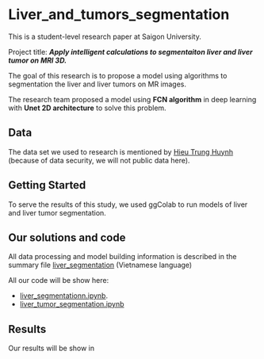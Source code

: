 # Liver_and_tumors_segmentation

This is a student-level research paper at Saigon University. 

Project title: ***Apply intelligent calculations to segmentaiton liver and liver tumor on MRI 3D.*** 

The goal of this research is to propose a model using algorithms to segmentation the liver and liver tumors on MR images.

The research team proposed a model using **FCN algorithm** in deep learning with **Unet 2D architecture** to solve this problem.

## Data

The data set we used to research is mentioned by [Hieu Trung Huynh](https://link.springer.com/article/10.1007/s11548-016-1498-9) (because of data security, we will not public data here).

## Getting Started

To serve the results of this study, we used ggColab to run models of liver and liver tumor segmentation. 

## Our solutions and code
All data processing and model building information is described in the summary file [liver_segmentation](https://github.com/hieukut456/Liver_and_tumors_segmentation/blob/master/liver_segmentation.docx) (Vietnamese language)

All our code will be show here:
 + [liver_segmentationn.ipynb](https://github.com/hieukut456/Liver_and_tumors_segmentation/blob/master/Liver_segmentation.ipynb).
 + [liver_tumor_segmentation.ipynb](https://github.com/hieukut456/Liver_and_tumors_segmentation/blob/master/Liver_tumor_segmentation)

## Results

Our results will be show in 

